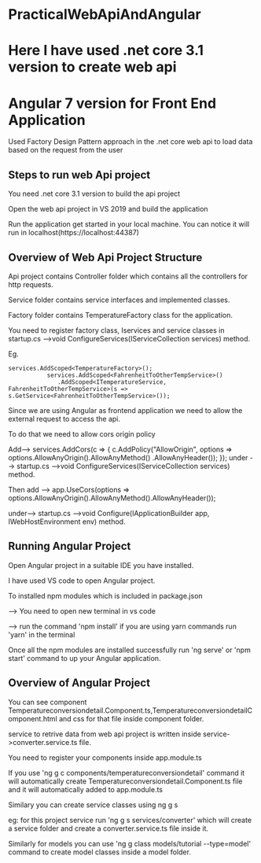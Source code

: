 # PracticalWebApiAndAngular
# Here I have used .net core 3.1 version to create web api
# Angular 7 version for Front End Application
Used Factory Design Pattern approach in the .net core web api to load data based on the request from the user

Steps to run web Api project
-----------------------------
You need .net core 3.1 version to build the api project

Open the web api project in VS 2019 and build the application

Run the application get started in your local machine. You can notice it will run in localhost(https://localhost:44387)

Overview of Web Api Project Structure
-----------------------------
Api project contains Controller folder which contains all the controllers for http requests.

Service folder contains service interfaces and implemented classes.

Factory folder contains TemperatureFactory class for the application.

You need to register factory class, Iservices and service classes in startup.cs -->void ConfigureServices(IServiceCollection services) method.

Eg.

 ```
services.AddScoped<TemperatureFactory>();
            services.AddScoped<FahrenheitToOtherTempService>()
               .AddScoped<ITemperatureService, FahrenheitToOtherTempService>(s => s.GetService<FahrenheitToOtherTempService>());
 ```
            
Since we are using Angular as frontend application we need to allow the external request to access the api.

To do that we need to allow cors origin policy

Add--> services.AddCors(c =>
            {
                c.AddPolicy("AllowOrigin", options => options.AllowAnyOrigin().AllowAnyMethod()
                 .AllowAnyHeader());
            });
  under --> startup.cs -->void ConfigureServices(IServiceCollection services) method.
  
  Then add --> app.UseCors(options => options.AllowAnyOrigin().AllowAnyMethod().AllowAnyHeader());
  
  under--> startup.cs -->void Configure(IApplicationBuilder app, IWebHostEnvironment env) method.
  
  Running Angular Project
  ---------------------------
  Open Angular project in a suitable IDE you have installed.
  
  I have used VS code to open Angular project.
  
  To installed npm modules which is included in package.json
  
  --> You need to open new terminal in vs code
  
  --> run the command 'npm install' if you are using yarn commands run 'yarn' in the terminal
  
 Once all the npm modules are installed successfully run 'ng serve' or 'npm start' command to up your Angular application.
 
  Overview of Angular Project
  ---------------------------
  You can see component Temperatureconversiondetail.Component.ts,TemperatureconversiondetailComponent.html and css for that file inside component folder.
  
  service to retrive data from web api project is written inside service->converter.service.ts file.
  
  You need to register your components inside app.module.ts
  
   If you use 'ng g c components/temperatureconversiondetail' command it will automatically create Temperatureconversiondetail.Component.ts file and it will              automatically added to app.module.ts
   
   Similary you can create service classes using ng g s <serviceName>
            
  eg: for this project service run 'ng g s services/converter' which will create a service folder and create a converter.service.ts file inside it.
  
  Similarly for models you can use 'ng g class models/tutorial --type=model' command to create model classes inside a model folder.
  
  
  


